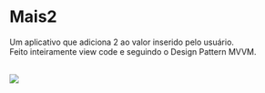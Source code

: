 # Mais2

<p>Um aplicativo que adiciona 2 ao valor inserido pelo usuário.
  <br> Feito inteiramente view code e seguindo o Design Pattern MVVM. </p>  
<br> 

<img src ="https://spotty-grenadilla-d26.notion.site/image/https%3A%2F%2Fs3-us-west-2.amazonaws.com%2Fsecure.notion-static.com%2F4bd90d08-e669-4b30-bd11-cac778549b38%2FFrame_55.png?table=block&id=ddb9bed6-ccec-47ee-81e9-b2de094d4b4c&spaceId=d1b02b65-6f05-41fb-9868-69f5ce300038&width=2000&userId=&cache=v2" >
